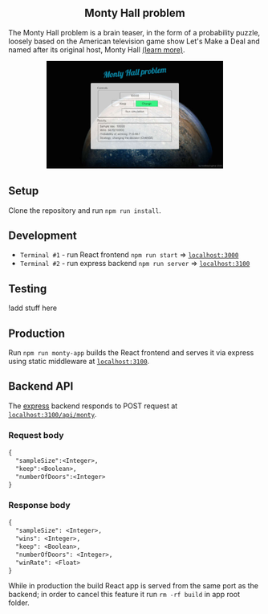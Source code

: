 <h2 align="center">
  Monty Hall problem
</h2>

The Monty Hall problem is a brain teaser, in the form of a probability puzzle, loosely based on the American television game show Let's Make a Deal and named after its original host, Monty Hall [(learn more)](https://en.m.wikipedia.org/wiki/Monty_Hall_problem).

<p align="center">
  <img width="70%" src="monty-app-thumbnail.jpg"/>
</p>

## Setup

Clone the repository and run `npm run install`.

## Development
* `Terminal #1` - run React frontend `npm run start` => [`localhost:3000`](http://localhost:3000)
* `Terminal #2` - run express backend `npm run server` => [`localhost:3100`](http://localhost:3100)

## Testing

!add stuff here

## Production
Run `npm run monty-app` builds the React frontend and serves it via express using static middleware at [`localhost:3100`](http://localhost:3100).

## Backend API
The [express](https://expressjs.com/) backend responds to POST request at [`localhost:3100/api/monty`](http://localhost:3100/api/monty).
### Request body
```
{
  "sampleSize":<Integer>,
  "keep":<Boolean>,
  "numberOfDoors":<Integer>
}
```
### Response body
```
{
  "sampleSize": <Integer>,
  "wins": <Integer>,
  "keep": <Boolean>,
  "numberOfDoors": <Integer>,
  "winRate": <Float>
}
```
While in production the build React app is served from the same port as the backend; in order to cancel this feature it run `rm -rf build` in app root folder.
